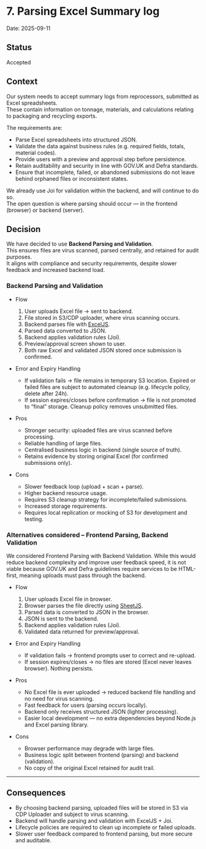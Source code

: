 # 7. Parsing Excel Summary log

Date: 2025-09-11

## Status

Accepted

## Context

Our system needs to accept summary logs from reprocessors, submitted as Excel spreadsheets.  
These contain information on tonnage, materials, and calculations relating to packaging and recycling exports.

The requirements are:

- Parse Excel spreadsheets into structured JSON.
- Validate the data against business rules (e.g. required fields, totals, material codes).
- Provide users with a preview and approval step before persistence.
- Retain auditability and security in line with GOV.UK and Defra standards.
- Ensure that incomplete, failed, or abandoned submissions do not leave behind orphaned files or inconsistent states.

We already use Joi for validation within the backend, and will continue to do so.  
The open question is where parsing should occur — in the frontend (browser) or backend (server).

## Decision

We have decided to use **Backend Parsing and Validation**.  
This ensures files are virus scanned, parsed centrally, and retained for audit purposes.  
It aligns with compliance and security requirements, despite slower feedback and increased backend load.

### Backend Parsing and Validation

- Flow
  1. User uploads Excel file → sent to backend.
  2. File stored in S3/CDP uploader, where virus scanning occurs.
  3. Backend parses file with [ExcelJS](https://github.com/exceljs/exceljs).
  4. Parsed data converted to JSON.
  5. Backend applies validation rules (Joi).
  6. Preview/approval screen shown to user.
  7. Both raw Excel and validated JSON stored once submission is confirmed.

- Error and Expiry Handling
  - If validation fails → file remains in temporary S3 location. Expired or failed files are subject to automated cleanup (e.g. lifecycle policy, delete after 24h).
  - If session expires/closes before confirmation → file is not promoted to “final” storage. Cleanup policy removes unsubmitted files.

- Pros
  - Stronger security: uploaded files are virus scanned before processing.
  - Reliable handling of large files.
  - Centralised business logic in backend (single source of truth).
  - Retains evidence by storing original Excel (for confirmed submissions only).

- Cons
  - Slower feedback loop (upload + scan + parse).
  - Higher backend resource usage.
  - Requires S3 cleanup strategy for incomplete/failed submissions.
  - Increased storage requirements.
  - Requires local replication or mocking of S3 for development and testing.

### Alternatives considered – Frontend Parsing, Backend Validation

We considered Frontend Parsing with Backend Validation. While this would reduce backend complexity and improve user feedback speed, it is not viable because GOV.UK and Defra guidelines require services to be HTML-first, meaning uploads must pass through the backend.

- Flow
  1. User uploads Excel file in browser.
  2. Browser parses the file directly using [SheetJS](https://github.com/SheetJS/sheetjs).
  3. Parsed data is converted to JSON in the browser.
  4. JSON is sent to the backend.
  5. Backend applies validation rules (Joi).
  6. Validated data returned for preview/approval.

- Error and Expiry Handling
  - If validation fails → frontend prompts user to correct and re-upload.
  - If session expires/closes → no files are stored (Excel never leaves browser). Nothing persists.

- Pros
  - No Excel file is ever uploaded → reduced backend file handling and no need for virus scanning.
  - Fast feedback for users (parsing occurs locally).
  - Backend only receives structured JSON (lighter processing).
  - Easier local development — no extra dependencies beyond Node.js and Excel parsing library.

- Cons
  - Browser performance may degrade with large files.
  - Business logic split between frontend (parsing) and backend (validation).
  - No copy of the original Excel retained for audit trail.

---

## Consequences

- By choosing backend parsing, uploaded files will be stored in S3 via CDP Uploader and subject to virus scanning.
- Backend will handle parsing and validation with ExcelJS + Joi.
- Lifecycle policies are required to clean up incomplete or failed uploads.
- Slower user feedback compared to frontend parsing, but more secure and auditable.
